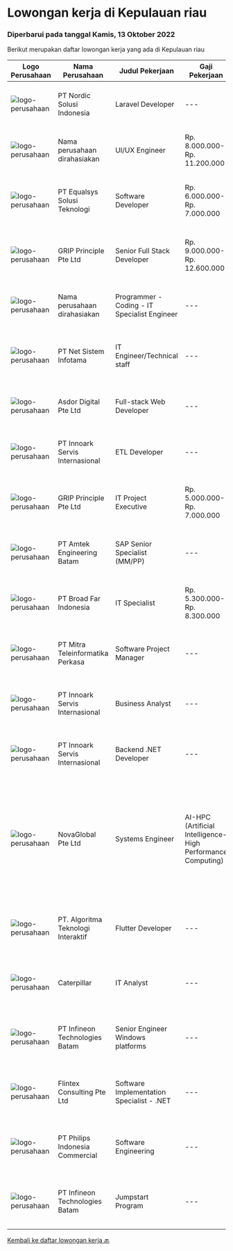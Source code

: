 
  # Lowongan kerja di Kepulauan riau

  ### Diperbarui pada tanggal Kamis, 13 Oktober 2022

  Berikut merupakan daftar lowongan kerja yang ada di Kepulauan riau

  |Logo Perusahaan | Nama Perusahaan | Judul Pekerjaan | Gaji Pekerjaan | Lokasi | Deskripsi | Tanggal diunggah | Pranala |
  | -------------- | --------------- | --------------- | --------- | --------- | -------------- | ------- | ----------- |
  |![logo-perusahaan](https://image-service-cdn.seek.com.au/eeba5e0742cad4113db9d930901144d067a8e937/ee4dce1061f3f616224767ad58cb2fc751b8d2dc)|PT Nordic Solusi Indonesia|Laravel Developer|---|Batam|Experience Fresh Graduate or 1-2 Years of Experience Portfolio of successfully released applications Internship position is also available Key...|Selasa, 11 Oktober 2022|https://www.jobstreet.co.id/id/job/laravel-developer-4045474?token=0~1d227963-4603-4970-bb8c-2a1706e9f18f&sectionRank=1&jobId=jobstreet-id-job-4045474|
|![logo-perusahaan](https://i.ibb.co/sqvTCh9/112815900-stock-vector-no-image-available-icon-flat-vector.webp)|Nama perusahaan dirahasiakan|UI/UX Engineer|Rp. 8.000.000-Rp. 11.200.000|Batam|Job Description : Designing UI for multiple platforms (web and mobile) Ensure consistency of the UI across multiple platforms with elegant frontend...|Kamis, 13 Oktober 2022|https://www.jobstreet.co.id/id/job/ui-ux-engineer-4065691?token=0~1d227963-4603-4970-bb8c-2a1706e9f18f&sectionRank=2&jobId=jobstreet-id-job-4065691|
|![logo-perusahaan](https://image-service-cdn.seek.com.au/c1409eaf4b49b8bb5e19954b6a939af5d65f80f2/ee4dce1061f3f616224767ad58cb2fc751b8d2dc)|PT Equalsys Solusi Teknologi|Software Developer|Rp. 6.000.000-Rp. 7.000.000|Kepulauan Riau|RESPONSIBILITIES·        Develop web based software solutions·        Test code/software to ensure high quality solutions·        Work with various...|Sabtu, 08 Oktober 2022|https://www.jobstreet.co.id/id/job/software-developer-4042597?token=0~1d227963-4603-4970-bb8c-2a1706e9f18f&sectionRank=3&jobId=jobstreet-id-job-4042597|
|![logo-perusahaan](https://image-service-cdn.seek.com.au/8c51cf5dbd86347d252e50eeeb10453b339c5fb7/ee4dce1061f3f616224767ad58cb2fc751b8d2dc)|GRIP Principle Pte Ltd|Senior Full Stack Developer|Rp. 9.000.000-Rp. 12.600.000|Batam|WHAT YOU WILL LEARN Strengthen your full-stack programming skills You'll learn how to write clean code by adhering to our programming best practices...|Sabtu, 08 Oktober 2022|https://www.jobstreet.co.id/id/job/senior-full-stack-developer-4043116?token=0~1d227963-4603-4970-bb8c-2a1706e9f18f&sectionRank=4&jobId=jobstreet-id-job-4043116|
|![logo-perusahaan](https://i.ibb.co/sqvTCh9/112815900-stock-vector-no-image-available-icon-flat-vector.webp)|Nama perusahaan dirahasiakan|Programmer - Coding - IT Specialist Engineer|---|Batam|Description: Be the client’s point of contact on all technical issues and perform high-level technical analysis and evaluation and assessment on...|Rabu, 05 Oktober 2022|https://www.jobstreet.co.id/id/job/programmer-coding-it-specialist-engineer-4038068?token=0~1d227963-4603-4970-bb8c-2a1706e9f18f&sectionRank=5&jobId=jobstreet-id-job-4038068|
|![logo-perusahaan](https://i.ibb.co/sqvTCh9/112815900-stock-vector-no-image-available-icon-flat-vector.webp)|PT Net Sistem Infotama|IT Engineer/Technical staff|---|Jakarta Raya|Responsibilities: Performing monitoring, fine-tuning, and corrective configuration on clients network and security devices Providing technical support...|Selasa, 04 Oktober 2022|https://www.jobstreet.co.id/id/job/it-engineer-technical-staff-4054911?token=0~1d227963-4603-4970-bb8c-2a1706e9f18f&sectionRank=6&jobId=jobstreet-id-job-4054911|
|![logo-perusahaan](https://image-service-cdn.seek.com.au/22c30c1ee6aeff08d9a3f68390e4d0f28e7daca0/ee4dce1061f3f616224767ad58cb2fc751b8d2dc)|Asdor Digital Pte Ltd|Full-stack Web Developer|---|Batam|Responsibilities:  Coordinate and participate in planning, design and development of web apps.  Working along with Business Analyst to confirm...|Selasa, 04 Oktober 2022|https://www.jobstreet.co.id/id/job/full-stack-web-developer-4054699?token=0~1d227963-4603-4970-bb8c-2a1706e9f18f&sectionRank=7&jobId=jobstreet-id-job-4054699|
|![logo-perusahaan](https://image-service-cdn.seek.com.au/03d5b2909306d41d8d881d2ac7cfb4a0d8a47045/ee4dce1061f3f616224767ad58cb2fc751b8d2dc)|PT Innoark Servis Internasional|ETL Developer|---|Kepulauan Riau|• Write and administer ETL jobs to extract data from multiple datasources and load into datamarts.• Integrate data from different datasources:...|Rabu, 05 Oktober 2022|https://www.jobstreet.co.id/id/job/etl-developer-4055738?token=0~1d227963-4603-4970-bb8c-2a1706e9f18f&sectionRank=8&jobId=jobstreet-id-job-4055738|
|![logo-perusahaan](https://image-service-cdn.seek.com.au/126b726d280947124b62777270a5c4f1f8b4d4cb/ee4dce1061f3f616224767ad58cb2fc751b8d2dc)|GRIP Principle Pte Ltd|IT Project Executive|Rp. 5.000.000-Rp. 7.000.000|Batam|We are looking to hire a positive, proactive IT project executive to assist in project teams and to ensure IT projects are completed on time.You will...|Minggu, 02 Oktober 2022|https://www.jobstreet.co.id/id/job/it-project-executive-4043113?token=0~1d227963-4603-4970-bb8c-2a1706e9f18f&sectionRank=9&jobId=jobstreet-id-job-4043113|
|![logo-perusahaan](https://image-service-cdn.seek.com.au/a58dd4f93cc8ff6fd8d7860b4249310d1c9635a1/ee4dce1061f3f616224767ad58cb2fc751b8d2dc)|PT Amtek Engineering Batam|SAP Senior Specialist (MM/PP)|---|Batam|Responsibilities: Facilitate the implementation and support of SAP MM/PP where he/ she shall facilitate workshops with the local site IT Directors to...|Rabu, 05 Oktober 2022|https://www.jobstreet.co.id/id/job/sap-senior-specialist-mm-pp-4038513?token=0~1d227963-4603-4970-bb8c-2a1706e9f18f&sectionRank=10&jobId=jobstreet-id-job-4038513|
|![logo-perusahaan](https://image-service-cdn.seek.com.au/4269f8a63fe91dcdc0eca7179bf8c86ee2bf1daa/ee4dce1061f3f616224767ad58cb2fc751b8d2dc)|PT Broad Far Indonesia|IT Specialist|Rp. 5.300.000-Rp. 8.300.000|Batam|MAJOR RESPONSIBILITIES: Network &amp; IT Infrastructure Maintenance. Hardware maintenance, including the provision of laptops for all staff in the...|Rabu, 28 September 2022|https://www.jobstreet.co.id/id/job/it-specialist-4036580?token=0~1d227963-4603-4970-bb8c-2a1706e9f18f&sectionRank=11&jobId=jobstreet-id-job-4036580|
|![logo-perusahaan](https://image-service-cdn.seek.com.au/6819a0750090be98d4e6aa984910a78bf15c8255/ee4dce1061f3f616224767ad58cb2fc751b8d2dc)|PT Mitra Teleinformatika Perkasa|Software Project Manager|---|Batam|Looking for an experienced Project Managers to work on large complex end-to-end IT initiatives. In this role you'll work on initiatives at the heart...|Jumat, 30 September 2022|https://www.jobstreet.co.id/id/job/software-project-manager-4033417?token=0~1d227963-4603-4970-bb8c-2a1706e9f18f&sectionRank=12&jobId=jobstreet-id-job-4033417|
|![logo-perusahaan](https://image-service-cdn.seek.com.au/03d5b2909306d41d8d881d2ac7cfb4a0d8a47045/ee4dce1061f3f616224767ad58cb2fc751b8d2dc)|PT Innoark Servis Internasional|Business Analyst|---|Batam|What will you be doing? · Responsible for preparing and developing documentation deliverables for a solution and functional specifications. · Conduct...|Jumat, 30 September 2022|https://www.jobstreet.co.id/id/job/business-analyst-4032612?token=0~1d227963-4603-4970-bb8c-2a1706e9f18f&sectionRank=13&jobId=jobstreet-id-job-4032612|
|![logo-perusahaan](https://image-service-cdn.seek.com.au/5f8b109dba2d1bd12e0f98858b63c67a0c0b684e/ee4dce1061f3f616224767ad58cb2fc751b8d2dc)|PT Innoark Servis Internasional|Backend .NET Developer|---|Bandung|.NET Developer responsibilities include: Analyzing system requirements and prioritizing tasks Writing clean, testable code using .NET programming...|Jumat, 30 September 2022|https://www.jobstreet.co.id/id/job/backend-.net-developer-4032703?token=0~1d227963-4603-4970-bb8c-2a1706e9f18f&sectionRank=14&jobId=jobstreet-id-job-4032703|
|![logo-perusahaan](https://image-service-cdn.seek.com.au/c8d868055fd3afef3e8ff546833bb380ba7f2c1c/ee4dce1061f3f616224767ad58cb2fc751b8d2dc)|NovaGlobal Pte Ltd|Systems Engineer | AI-HPC (Artificial Intelligence-High Performance Computing)|Rp. 1.000-Rp. 1.800|Batam|Job Description: Be involved in complex architectural design and development of AI-HPC infrastructure. Ensures completeness and compatibility of the...|Kamis, 29 September 2022|https://www.jobstreet.co.id/id/job/systems-engineer-%7C-ai-hpc-artificial-intelligence-high-performance-computing-10022790/origin/sg?token=0~1d227963-4603-4970-bb8c-2a1706e9f18f&sectionRank=15&jobId=jobstreet-sg-job-10022790|
|![logo-perusahaan](https://image-service-cdn.seek.com.au/148e5923072a9112f10b018cc69f0d8f52c3c448/ee4dce1061f3f616224767ad58cb2fc751b8d2dc)|PT. Algoritma Teknologi Interaktif|Flutter Developer|---|Batam|Flutter DeveloperPT. Algoritma Teknologi Interaktif (Kota Batam, Kepulauan Riau)Full TimeJob Desc1. Mengembangkan aplikasi berbasis mobile Android/IOS...|Selasa, 20 September 2022|https://www.jobstreet.co.id/id/job/flutter-developer-4037993?token=0~1d227963-4603-4970-bb8c-2a1706e9f18f&sectionRank=16&jobId=jobstreet-id-job-4037993|
|![logo-perusahaan](https://i.ibb.co/sqvTCh9/112815900-stock-vector-no-image-available-icon-flat-vector.webp)|Caterpillar|IT Analyst|---|Batam|Career Area:Information Technology Job Description:Grow with CaterpillarAt Caterpillar we work hard to understand our customer needs and deliver...|Rabu, 12 Oktober 2022|https://www.jobstreet.co.id/id/job/it-analyst-1033160975?token=0~1d227963-4603-4970-bb8c-2a1706e9f18f&sectionRank=17&jobId=jobstreet-id-job-1033160975|
|![logo-perusahaan](https://i.ibb.co/sqvTCh9/112815900-stock-vector-no-image-available-icon-flat-vector.webp)|PT Infineon Technologies Batam|Senior Engineer Windows platforms|---|Batam|At a glanceIn this role, your responsibility is to perform Data Centre Facility and Windows Server Platform.Job descriptionIn your new role you will:...|Selasa, 11 Oktober 2022|https://www.jobstreet.co.id/id/job/senior-engineer-windows-platforms-1033113133?token=0~1d227963-4603-4970-bb8c-2a1706e9f18f&sectionRank=18&jobId=jobstreet-id-job-1033113133|
|![logo-perusahaan](https://i.ibb.co/sqvTCh9/112815900-stock-vector-no-image-available-icon-flat-vector.webp)|Flintex Consulting Pte Ltd|Software Implementation Specialist - .NET|---|Batam|·            Development and / or implementation experience NET, C #, VB NET, Web services.        ·            Code deployment experience with Web...|Rabu, 12 Oktober 2022|https://www.jobstreet.co.id/id/job/software-implementation-specialist-.net-1033160931?token=0~1d227963-4603-4970-bb8c-2a1706e9f18f&sectionRank=19&jobId=jobstreet-id-job-1033160931|
|![logo-perusahaan](https://image-service-cdn.seek.com.au/da470042a30c3b7dbce10e0c4733b0c9ec6fec9a/ee4dce1061f3f616224767ad58cb2fc751b8d2dc)|PT Philips Indonesia Commercial|Software Engineering|---|Batam|Job TitleSoftware EngineeringJob DescriptionPhilips is a global leader in health technology, committed to improving billions of lives worldwide and...|Rabu, 12 Oktober 2022|https://www.jobstreet.co.id/id/job/software-engineering-1033126519?token=0~1d227963-4603-4970-bb8c-2a1706e9f18f&sectionRank=20&jobId=jobstreet-id-job-1033126519|
|![logo-perusahaan](https://i.ibb.co/sqvTCh9/112815900-stock-vector-no-image-available-icon-flat-vector.webp)|PT Infineon Technologies Batam|Jumpstart Program|---|Batam|At a glanceJoin our 12 months Jumpstart Program and you will have the opportunity to grow your career in the Semiconductor industry!Job descriptionIn...|Selasa, 11 Oktober 2022|https://www.jobstreet.co.id/id/job/jumpstart-program-1033133203?token=0~1d227963-4603-4970-bb8c-2a1706e9f18f&sectionRank=21&jobId=jobstreet-id-job-1033133203|


  [Kembali ke daftar lowongan kerja 🔙](../README.md#daftar-lowongan-kerja)
  